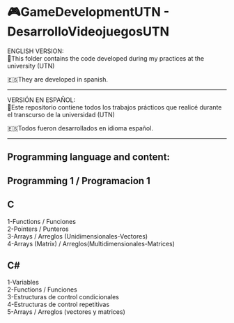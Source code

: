 # __🎮GameDevelopmentUTN - DesarrolloVideojuegosUTN__  

ENGLISH VERSION:  
📂This folder contains the code developed during my practices at the university (UTN)

🇪🇸They are developed in spanish.

---------------------------------
VERSIÓN EN ESPAÑOL:  
📂Este repositorio contiene todos los trabajos prácticos que realicé durante el transcurso de la universidad (UTN)

🇪🇸Todos fueron desarrollados en idioma español.

__________________

Programming language and content:
---------------------------------

Programming 1 / Programacion 1
-------------------------------
C
--
1-Functions / Funciones  
2-Pointers / Punteros  
3-Arrays  / Arreglos (Unidimensionales-Vectores)  
4-Arrays (Matrix) / Arreglos(Multidimensionales-Matrices)  

C#
--
1-Variables  
2-Functions / Funciones  
3-Estructuras de control condicionales  
4-Estructuras de control repetitivas  
5-Arrays / Arreglos (vectores y matrices)  
